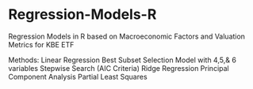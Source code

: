 # Regression-Models-R
Regression Models in R based on Macroeconomic Factors and Valuation Metrics for KBE ETF

Methods:
Linear Regression
Best Subset Selection Model with 4,5,& 6 variables 
Stepwise Search (AIC Criteria)
Ridge Regression 
Principal Component Analysis
Partial Least Squares
